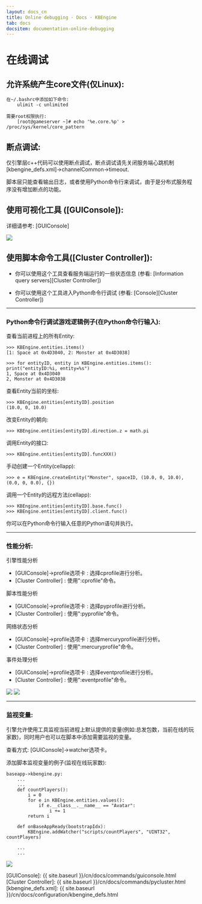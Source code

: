 ```yaml
---
layout: docs_cn
title: Online debugging · Docs · KBEngine
tab: docs
docsitem: documentation-online-debugging
---
```


在线调试
====================

允许系统产生core文件(仅Linux):
--------------------------------------

	在~/.bashrc中添加如下命令:
		ulimit -c unlimited
	
	需要root权限执行:
		[root@gameserver ~]# echo '%e.core.%p' > /proc/sys/kernel/core_pattern


断点调试:
--------------------------------------

仅引擎层c++代码可以使用断点调试，断点调试请先关闭服务端心跳机制[kbengine_defs.xml]->channelCommon->timeout.

脚本层只能查看输出日志，或者使用Python命令行来调试，由于是分布式服务程序没有增加断点的功能。


使用可视化工具 ([GUIConsole]):
--------------------------------------

详细请参考: [GUIConsole]

<img class="screenshots-img" src="{{ site.baseurl }}/assets/img/screenshots/guiconsole_debug.jpg">

使用脚本命令工具([Cluster Controller]):
--------------------------------------

* 你可以使用这个工具查看服务端运行的一些状态信息 (参看: [Information query servers][Cluster Controller])

* 你可以使用这个工具进入Python命令行调试 (参看: [Console][Cluster Controller])


------------------------------------------------------------------------------------------------------------

### Python命令行调试游戏逻辑例子(在Python命令行输入):

查看当前进程上的所有Entity:

	>>> KBEngine.entities.items()
	[1: Space at 0x4D3040, 2: Monster at 0x4D3038]

	>>> for entityID, entity in KBEngine.entities.items(): print("entityID:%i, entity=%s")
	1, Space at 0x4D3040
	2, Monster at 0x4D3038


查看Entity当前的坐标:

	>>> KBEngine.entities[entityID].position
	(10.0, 0, 10.0)


改变Entity的朝向:

	>>> KBEngine.entities[entityID].direction.z = math.pi


调用Entity的接口:

	>>> KBEngine.entities[entityID].funcXXX()


手动创建一个Entity(cellapp):

	>>> e = KBEngine.createEntity("Monster", spaceID, (10.0, 0, 10.0), (0.0, 0, 0.0), {})


调用一个Entity的远程方法(cellapp):

	>>> KBEngine.entities[entityID].base.func()
	>>> KBEngine.entities[entityID].client.func()


你可以在Python命令行输入任意的Python语句并执行。



------------------------------------------------------------------------------------------------------------


### 性能分析:

引擎性能分析

* [GUIConsole]->profile选项卡	: 选择cprofile进行分析。
* [Cluster Controller]		: 使用":cprofile"命令。

脚本性能分析

* [GUIConsole]->profile选项卡	: 选择pyprofile进行分析。
* [Cluster Controller]		: 使用":pyprofile"命令。

网络状态分析

* [GUIConsole]->profile选项卡	: 选择mercuryprofile进行分析。
* [Cluster Controller]		: 使用":mercuryprofile"命令。

事件处理分析

* [GUIConsole]->profile选项卡	: 选择eventprofile进行分析。
* [Cluster Controller]		: 使用":eventprofile"命令。


<img class="screenshots-img" src="{{ site.baseurl }}/assets/img/screenshots/guiconsole_pyprofile.jpg">
<img class="screenshots-img" src="{{ site.baseurl }}/assets/img/screenshots/guiconsole_cprofile.jpg">



------------------------------------------------------------------------------------------------------------


### 监视变量:

引擎允许使用工具监视当前进程上默认提供的变量(例如:总发包数，当前在线的玩家数)，同时用户也可以在脚本中添加需要监视的变量。

查看方式: [GUIConsole]->watcher选项卡。

添加脚本监视变量的例子(监视在线玩家数):
	
	baseapp->kbengine.py:
		...
		...
		def countPlayers():
			i = 0
			for e in KBEngine.entities.values():
				if e.__class__.__name__ == "Avatar":
					i += 1
			return i

		def onBaseAppReady(bootstrapIdx):
			KBEngine.addWatcher("scripts/countPlayers", "UINT32", countPlayers)

		...
		...


<img class="screenshots-img" src="{{ site.baseurl }}/assets/img/screenshots/guiconsole_watcher.jpg">




[GUIConsole]: {{ site.baseurl }}/cn/docs/commands/guiconsole.html
[Cluster Controller]: {{ site.baseurl }}/cn/docs/commands/pycluster.html
[kbengine_defs.xml]: {{ site.baseurl }}/cn/docs/configuration/kbengine_defs.html
